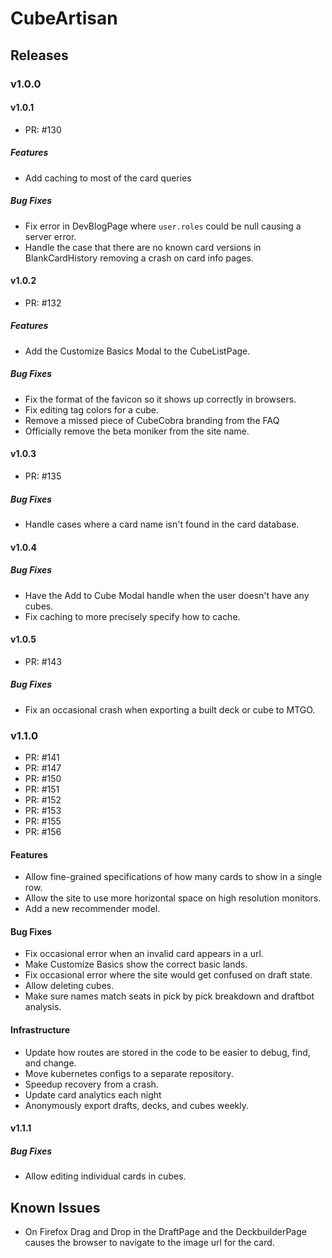 # CubeArtisan

## Releases

### v1.0.0

#### v1.0.1

 - PR: #130

##### Features

 - Add caching to most of the card queries

##### Bug Fixes

 - Fix error in DevBlogPage where `user.roles` could be null causing a server error.
 - Handle the case that there are no known card versions in BlankCardHistory removing a crash on card info pages. 

#### v1.0.2

 - PR: #132

##### Features

 - Add the Customize Basics Modal to the CubeListPage.

##### Bug Fixes

 - Fix the format of the favicon so it shows up correctly in browsers.
 - Fix editing tag colors for a cube.
 - Remove a missed piece of CubeCobra branding from the FAQ
 - Officially remove the beta moniker from the site name.

#### v1.0.3

 - PR: #135

##### Bug Fixes

 - Handle cases where a card name isn't found in the card database.

#### v1.0.4

##### Bug Fixes
 
 - Have the Add to Cube Modal handle when the user doesn't have any cubes.
 - Fix caching to more precisely specify how to cache.

#### v1.0.5

 - PR: #143

##### Bug Fixes

 - Fix an occasional crash when exporting a built deck or cube to MTGO.

### v1.1.0

 - PR: #141
 - PR: #147
 - PR: #150
 - PR: #151
 - PR: #152
 - PR: #153
 - PR: #155
 - PR: #156

#### Features

 - Allow fine-grained specifications of how many cards to show in a single row.
 - Allow the site to use more horizontal space on high resolution monitors.
 - Add a new recommender model.

#### Bug Fixes

 - Fix occasional error when an invalid card appears in a url.
 - Make Customize Basics show the correct basic lands.
 - Fix occasional error where the site would get confused on draft state.
 - Allow deleting cubes.
 - Make sure names match seats in pick by pick breakdown and draftbot analysis.

#### Infrastructure

 - Update how routes are stored in the code to be easier to debug, find, and change.
 - Move kubernetes configs to a separate repository.
 - Speedup recovery from a crash.
 - Update card analytics each night
 - Anonymously export drafts, decks, and cubes weekly.

#### v1.1.1

##### Bug Fixes
 - Allow editing individual cards in cubes.

## Known Issues

 - On Firefox Drag and Drop in the DraftPage and the DeckbuilderPage causes the browser to navigate to the image url for the card. 
